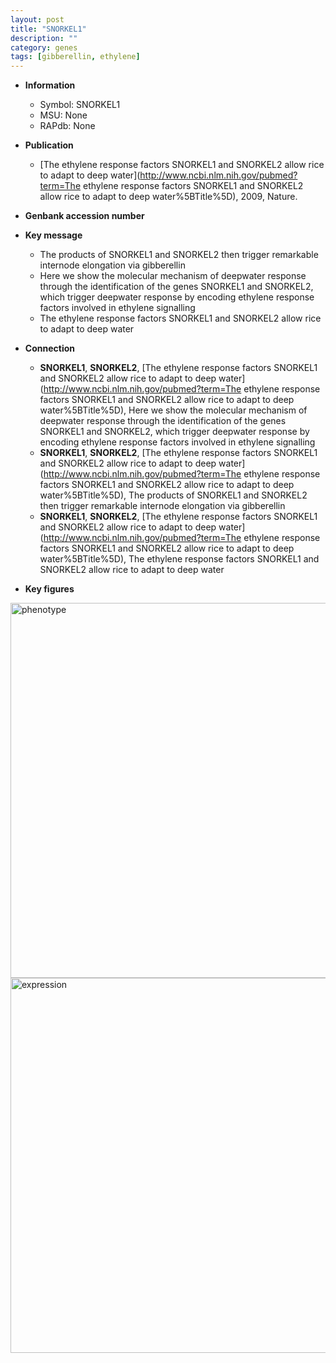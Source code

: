 ```yaml
---
layout: post
title: "SNORKEL1"
description: ""
category: genes
tags: [gibberellin, ethylene]
---
```


* **Information**  
    + Symbol: SNORKEL1  
    + MSU: None  
    + RAPdb: None  

* **Publication**  
    + [The ethylene response factors SNORKEL1 and SNORKEL2 allow rice to adapt to deep water](http://www.ncbi.nlm.nih.gov/pubmed?term=The ethylene response factors SNORKEL1 and SNORKEL2 allow rice to adapt to deep water%5BTitle%5D), 2009, Nature.

* **Genbank accession number**  

* **Key message**  
    + The products of SNORKEL1 and SNORKEL2 then trigger remarkable internode elongation via gibberellin
    + Here we show the molecular mechanism of deepwater response through the identification of the genes SNORKEL1 and SNORKEL2, which trigger deepwater response by encoding ethylene response factors involved in ethylene signalling
    + The ethylene response factors SNORKEL1 and SNORKEL2 allow rice to adapt to deep water

* **Connection**  
    + __SNORKEL1__, __SNORKEL2__, [The ethylene response factors SNORKEL1 and SNORKEL2 allow rice to adapt to deep water](http://www.ncbi.nlm.nih.gov/pubmed?term=The ethylene response factors SNORKEL1 and SNORKEL2 allow rice to adapt to deep water%5BTitle%5D), Here we show the molecular mechanism of deepwater response through the identification of the genes SNORKEL1 and SNORKEL2, which trigger deepwater response by encoding ethylene response factors involved in ethylene signalling
    + __SNORKEL1__, __SNORKEL2__, [The ethylene response factors SNORKEL1 and SNORKEL2 allow rice to adapt to deep water](http://www.ncbi.nlm.nih.gov/pubmed?term=The ethylene response factors SNORKEL1 and SNORKEL2 allow rice to adapt to deep water%5BTitle%5D), The products of SNORKEL1 and SNORKEL2 then trigger remarkable internode elongation via gibberellin
    + __SNORKEL1__, __SNORKEL2__, [The ethylene response factors SNORKEL1 and SNORKEL2 allow rice to adapt to deep water](http://www.ncbi.nlm.nih.gov/pubmed?term=The ethylene response factors SNORKEL1 and SNORKEL2 allow rice to adapt to deep water%5BTitle%5D), The ethylene response factors SNORKEL1 and SNORKEL2 allow rice to adapt to deep water

* **Key figures**  
<img src="http://funRiceGenes.github.io/images/SNORKEL1.pheno.png" alt="phenotype"  style="width: 600px;"/>

<img src="http://funRiceGenes.github.io/images/SNORKEL1.exp.png" alt="expression"  style="width: 600px;"/>


